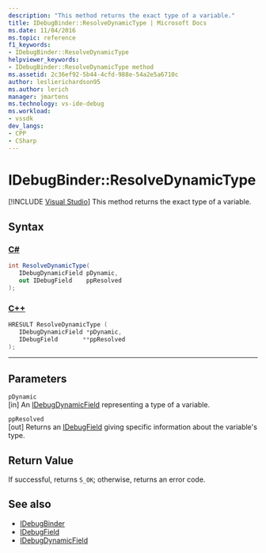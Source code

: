 ```yaml
---
description: "This method returns the exact type of a variable."
title: IDebugBinder::ResolveDynamicType | Microsoft Docs
ms.date: 11/04/2016
ms.topic: reference
f1_keywords:
- IDebugBinder::ResolveDynamicType
helpviewer_keywords:
- IDebugBinder::ResolveDynamicType method
ms.assetid: 2c36ef92-5b44-4cfd-988e-54a2e5a6710c
author: leslierichardson95
ms.author: lerich
manager: jmartens
ms.technology: vs-ide-debug
ms.workload:
- vssdk
dev_langs:
- CPP
- CSharp
---
```

# IDebugBinder::ResolveDynamicType

 [!INCLUDE [Visual Studio](~/includes/applies-to-version/vs-windows-only.md)]
This method returns the exact type of a variable.

## Syntax

### [C#](#tab/csharp)
```csharp
int ResolveDynamicType(
   IDebugDynamicField pDynamic,
   out IDebugField    ppResolved
);
```
### [C++](#tab/cpp)
```cpp
HRESULT ResolveDynamicType (
   IDebugDynamicField *pDynamic,
   IDebugField       **ppResolved
);
```
---

## Parameters
`pDynamic`\
[in] An [IDebugDynamicField](../../../extensibility/debugger/reference/idebugdynamicfield.md) representing a type of a variable.

`ppResolved`\
[out] Returns an [IDebugField](../../../extensibility/debugger/reference/idebugfield.md) giving specific information about the variable's type.

## Return Value
 If successful, returns `S_OK`; otherwise, returns an error code.

## See also
- [IDebugBinder](../../../extensibility/debugger/reference/idebugbinder.md)
- [IDebugField](../../../extensibility/debugger/reference/idebugfield.md)
- [IDebugDynamicField](../../../extensibility/debugger/reference/idebugdynamicfield.md)
